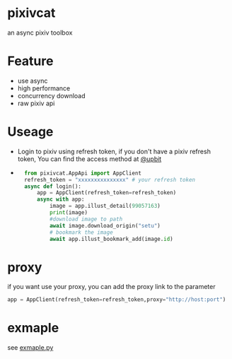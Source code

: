 # pixivcat
an async pixiv toolbox

# Feature
- use async  
- high performance
- concurrency download
- raw pixiv api
  
# Useage  
- Login to pixiv using refresh token, if you don't have a pixiv refresh token, You can find the access method at [@upbit](https://gist.github.com/upbit/6edda27cb1644e94183291109b8a5fde)  
- ```python
    from pixivcat.AppApi import AppClient
    refresh_token = "xxxxxxxxxxxxxxx" # your refresh token
    async def login():
        app = AppClient(refresh_token=refresh_token)
        async with app:
            image = app.illust_detail(99057163)
            print(image)
            #download image to path
            await image.download_origin("setu")
            # bookmark the image
            await app.illust_bookmark_add(image.id)
  ```  


# proxy  
if you want use your proxy, you can add the proxy link to the parameter
```python
app = AppClient(refresh_token=refresh_token,proxy="http://host:port")
```  
# exmaple
see [exmaple.py](https://github.com/ShiroDoMain/pixivcat/blob/master/exmaple.py)
